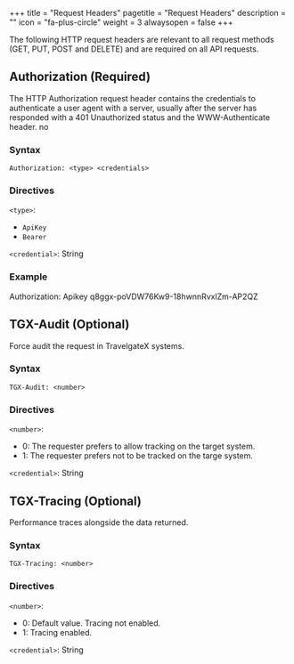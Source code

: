 +++
title = "Request Headers"
pagetitle = "Request Headers"
description = ""
icon = "fa-plus-circle"
weight = 3
alwaysopen = false
+++

The following HTTP request headers are relevant to all request methods (GET, PUT, POST and DELETE) and are required on all API requests.


## Authorization (Required)

The HTTP Authorization request header contains the credentials to authenticate a user agent with a server, usually after the server has responded with a 401 Unauthorized status and the WWW-Authenticate header.	no

### Syntax

```
Authorization: <type> <credentials>
```

### Directives

`<type>`:
- `ApiKey`
- `Bearer`

`<credential>`: String

### Example
Authorization: Apikey q8ggx-poVDW76Kw9-18hwnnRvxlZm-AP2QZ

## TGX-Audit (Optional)

Force audit the request in TravelgateX systems.

### Syntax

```
TGX-Audit: <number>
```

### Directives

`<number>`:
- 0: The requester prefers to allow tracking on the target system.
- 1: The requester prefers not to be tracked on the targe system.

`<credential>`: String

## TGX-Tracing (Optional)

Performance traces alongside the data returned.

### Syntax

```
TGX-Tracing: <number>
```

### Directives

`<number>`:
- 0: Default value. Tracing not enabled.
- 1: Tracing enabled.

`<credential>`: String
